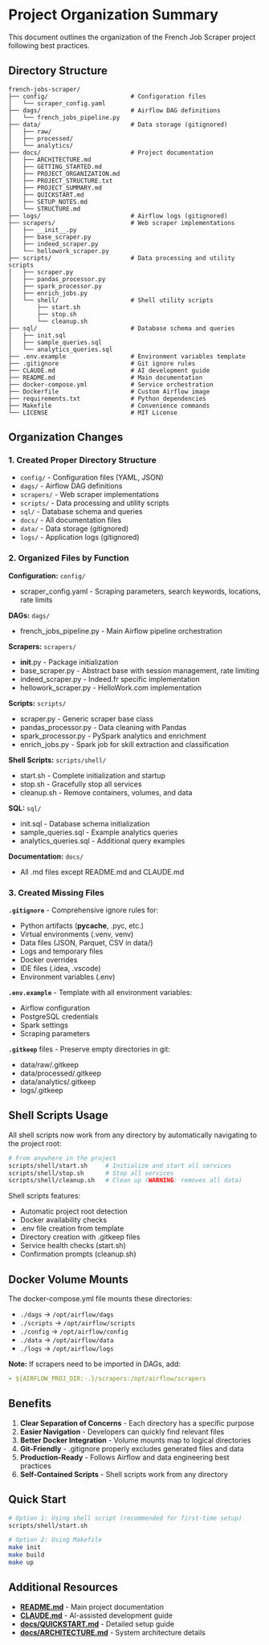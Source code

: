 # Project Organization Summary

This document outlines the organization of the French Job Scraper project following best practices.

## Directory Structure

```
french-jobs-scraper/
├── config/                       # Configuration files
│   └── scraper_config.yaml
├── dags/                         # Airflow DAG definitions
│   └── french_jobs_pipeline.py
├── data/                         # Data storage (gitignored)
│   ├── raw/
│   ├── processed/
│   └── analytics/
├── docs/                         # Project documentation
│   ├── ARCHITECTURE.md
│   ├── GETTING_STARTED.md
│   ├── PROJECT_ORGANIZATION.md
│   ├── PROJECT_STRUCTURE.txt
│   ├── PROJECT_SUMMARY.md
│   ├── QUICKSTART.md
│   ├── SETUP_NOTES.md
│   └── STRUCTURE.md
├── logs/                         # Airflow logs (gitignored)
├── scrapers/                     # Web scraper implementations
│   ├── __init__.py
│   ├── base_scraper.py
│   ├── indeed_scraper.py
│   └── hellowork_scraper.py
├── scripts/                      # Data processing and utility scripts
│   ├── scraper.py
│   ├── pandas_processor.py
│   ├── spark_processor.py
│   ├── enrich_jobs.py
│   └── shell/                    # Shell utility scripts
│       ├── start.sh
│       ├── stop.sh
│       └── cleanup.sh
├── sql/                          # Database schema and queries
│   ├── init.sql
│   ├── sample_queries.sql
│   └── analytics_queries.sql
├── .env.example                  # Environment variables template
├── .gitignore                    # Git ignore rules
├── CLAUDE.md                     # AI development guide
├── README.md                     # Main documentation
├── docker-compose.yml            # Service orchestration
├── Dockerfile                    # Custom Airflow image
├── requirements.txt              # Python dependencies
├── Makefile                      # Convenience commands
└── LICENSE                       # MIT License
```

## Organization Changes

### 1. Created Proper Directory Structure
- `config/` - Configuration files (YAML, JSON)
- `dags/` - Airflow DAG definitions
- `scrapers/` - Web scraper implementations
- `scripts/` - Data processing and utility scripts
- `sql/` - Database schema and queries
- `docs/` - All documentation files
- `data/` - Data storage (gitignored)
- `logs/` - Application logs (gitignored)

### 2. Organized Files by Function

**Configuration:** `config/`
- scraper_config.yaml - Scraping parameters, search keywords, locations, rate limits

**DAGs:** `dags/`
- french_jobs_pipeline.py - Main Airflow pipeline orchestration

**Scrapers:** `scrapers/`
- __init__.py - Package initialization
- base_scraper.py - Abstract base with session management, rate limiting
- indeed_scraper.py - Indeed.fr specific implementation
- hellowork_scraper.py - HelloWork.com implementation

**Scripts:** `scripts/`
- scraper.py - Generic scraper base class
- pandas_processor.py - Data cleaning with Pandas
- spark_processor.py - PySpark analytics and enrichment
- enrich_jobs.py - Spark job for skill extraction and classification

**Shell Scripts:** `scripts/shell/`
- start.sh - Complete initialization and startup
- stop.sh - Gracefully stop all services
- cleanup.sh - Remove containers, volumes, and data

**SQL:** `sql/`
- init.sql - Database schema initialization
- sample_queries.sql - Example analytics queries
- analytics_queries.sql - Additional query examples

**Documentation:** `docs/`
- All .md files except README.md and CLAUDE.md

### 3. Created Missing Files

**`.gitignore`** - Comprehensive ignore rules for:
- Python artifacts (__pycache__, .pyc, etc.)
- Virtual environments (.venv, venv)
- Data files (JSON, Parquet, CSV in data/)
- Logs and temporary files
- Docker overrides
- IDE files (.idea, .vscode)
- Environment variables (.env)

**`.env.example`** - Template with all environment variables:
- Airflow configuration
- PostgreSQL credentials
- Spark settings
- Scraping parameters

**`.gitkeep`** files - Preserve empty directories in git:
- data/raw/.gitkeep
- data/processed/.gitkeep
- data/analytics/.gitkeep
- logs/.gitkeep

## Shell Scripts Usage

All shell scripts now work from any directory by automatically navigating to the project root:

```bash
# From anywhere in the project
scripts/shell/start.sh     # Initialize and start all services
scripts/shell/stop.sh      # Stop all services
scripts/shell/cleanup.sh   # Clean up (WARNING: removes all data)
```

Shell scripts features:
- Automatic project root detection
- Docker availability checks
- .env file creation from template
- Directory creation with .gitkeep files
- Service health checks (start.sh)
- Confirmation prompts (cleanup.sh)

## Docker Volume Mounts

The docker-compose.yml file mounts these directories:
- `./dags` → `/opt/airflow/dags`
- `./scripts` → `/opt/airflow/scripts`
- `./config` → `/opt/airflow/config`
- `./data` → `/opt/airflow/data`
- `./logs` → `/opt/airflow/logs`

**Note:** If scrapers need to be imported in DAGs, add:
```yaml
- ${AIRFLOW_PROJ_DIR:-.}/scrapers:/opt/airflow/scrapers
```

## Benefits

1. **Clear Separation of Concerns** - Each directory has a specific purpose
2. **Easier Navigation** - Developers can quickly find relevant files
3. **Better Docker Integration** - Volume mounts map to logical directories
4. **Git-Friendly** - .gitignore properly excludes generated files and data
5. **Production-Ready** - Follows Airflow and data engineering best practices
6. **Self-Contained Scripts** - Shell scripts work from any directory

## Quick Start

```bash
# Option 1: Using shell script (recommended for first-time setup)
scripts/shell/start.sh

# Option 2: Using Makefile
make init
make build
make up
```

## Additional Resources

- **[README.md](../README.md)** - Main project documentation
- **[CLAUDE.md](../CLAUDE.md)** - AI-assisted development guide
- **[docs/QUICKSTART.md](QUICKSTART.md)** - Detailed setup guide
- **[docs/ARCHITECTURE.md](ARCHITECTURE.md)** - System architecture details
